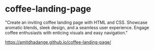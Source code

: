 # coffee-landing-page

"Create an inviting coffee landing page with HTML and CSS. Showcase aromatic blends, sleek design, and a seamless user experience. Engage coffee enthusiasts with enticing visuals and easy navigation."


https://amitdhadange.github.io/coffee-landing-page/
